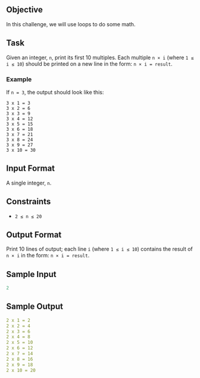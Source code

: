 ## Objective
In this challenge, we will use loops to do some math.

## Task
Given an integer, `n`, print its first 10 multiples. Each multiple `n × i` (where `1 ≤ i ≤ 10`) should be printed on a new line in the form: `n × i = result`.

### Example
If `n = 3`, the output should look like this:

```
3 x 1 = 3
3 x 2 = 6
3 x 3 = 9
3 x 4 = 12
3 x 5 = 15
3 x 6 = 18
3 x 7 = 21
3 x 8 = 24
3 x 9 = 27
3 x 10 = 30
```

## Input Format
A single integer, `n`.

## Constraints
- `2 ≤ n ≤ 20`

## Output Format
Print 10 lines of output; each line `i` (where `1 ≤ i ≤ 10`) contains the result of `n × i` in the form: `n × i = result`.

## Sample Input
```yaml
2
```

## Sample Output
```yaml
2 x 1 = 2
2 x 2 = 4
2 x 3 = 6
2 x 4 = 8
2 x 5 = 10
2 x 6 = 12
2 x 7 = 14
2 x 8 = 16
2 x 9 = 18
2 x 10 = 20
```
